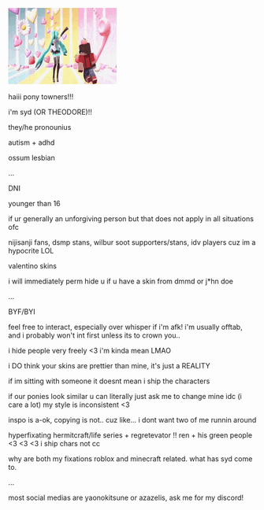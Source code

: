 ![](https://github.com/kazugorou/kazugorou/blob/main/hermitcraft-rendog.gif)

haiii pony towners!!! 

i'm syd (OR THEODORE)!!

they/he pronounius

autism + adhd

ossum lesbian

...

DNI

younger than 16

if ur generally an unforgiving person but that does not apply in all situations ofc

nijisanji fans, dsmp stans, wilbur soot supporters/stans, idv players cuz im a hypocrite LOL

valentino skins

i will immediately perm hide u if u have a skin from dmmd or j*hn doe

...

BYF/BYI

feel free to interact, especially over whisper if i'm afk! i'm usually offtab, and i probably won't int first unless its to crown you..

i hide people very freely <3 i'm kinda mean LMAO

i DO think your skins are prettier than mine, it's just a REALITY

if im sitting with someone it doesnt mean i ship the characters

if our ponies look similar u can literally just ask me to change mine idc (i care a lot) my style is inconsistent <3

inspo is a-ok, copying is not.. cuz like... i dont want two of me runnin around

hyperfixating hermitcraft/life series + regretevator !! ren + his green people <3 <3 <3 i ship chars not cc

why are both my fixations roblox and minecraft related. what has syd come to.

...

most social medias are yaonokitsune or azazelis, ask me for my discord!
